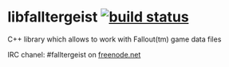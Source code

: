 libfalltergeist [![build status](https://secure.travis-ci.org/falltergeist/libfalltergeist.png)](http://travis-ci.org/falltergeist/libfalltergeist)
===============

C++ library which allows to work with Fallout(tm) game data files

IRC chanel: #falltergeist on [freenode.net](http://webchat.freenode.net/?channels=falltergeist)
